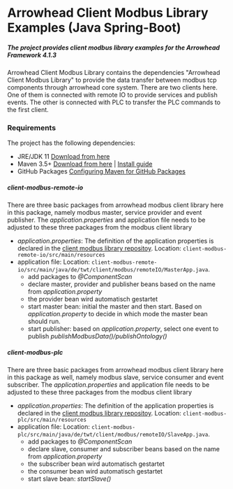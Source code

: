 # Arrowhead Client Modbus Library Examples (Java Spring-Boot)
##### The project provides client modbus library examples for the Arrowhead Framework 4.1.3

Arrowhead Client Modbus Library contains the dependencies "Arrowhead Client Modbus Library" to provide the data transfer between modbus tcp components through arrowhead core system. There are two clients here. One of them is connected with remote IO to provide services and publish events. The other is connected with PLC to transfer the PLC commands to the first client.

### Requirements

The project has the following dependencies:
* JRE/JDK 11 [Download from here](https://www.oracle.com/technetwork/java/javase/downloads/jdk11-downloads-5066655.html)
* Maven 3.5+ [Download from here](http://maven.apache.org/download.cgi) | [Install guide](https://www.baeldung.com/install-maven-on-windows-linux-mac)
* GitHub Packages [Configuring Maven for GitHub Packages](https://help.github.com/en/packages/using-github-packages-with-your-projects-ecosystem/configuring-apache-maven-for-use-with-github-packages)


##### client-modbus-remote-io
There are three basic packages from arrowhead modbus client library here in this package, namely modbus master, service provider and event publisher. The *application.properties* and application file needs to be adjusted to these three packages from the modbus client library
* *application.properties*: The definition of the application properties is declared in the [client modbus library repositoy](https://github.com/arrowhead-f/client-modbus-library-java-spring). Location: `client-modbus-remote-io/src/main/resources`
* application file: Location: `client-modbus-remote-io/src/main/java/de/twt/client/modbus/remoteIO/MasterApp.java`.
    * add packages to *@ComponentScan*
    * declare master, provider and publisher beans based on the name from *application.property*
    * the provider bean wird automatisch gestartet
    * start master bean: initial the master and then start. Based on *application.property* to decide in which mode the master bean should run.
    * start publisher: based on *application.property*, select one event to publish *publishModbusData()/publishOntology()*

##### client-modbus-plc

There are three basic packages from arrowhead modbus client library here in this package as well, namely modbus slave, service consumer and event subscriber. The *application.properties* and application file needs to be adjusted to these three packages from the modbus client library
* *application.properties*: The definition of the application properties is declared in the [client modbus library repositoy](https://github.com/arrowhead-f/client-modbus-library-java-spring). Location: `client-modbus-plc/src/main/resources`
* application file: Location: `client-modbus-plc/src/main/java/de/twt/client/modbus/remoteIO/SlaveApp.java`.
    * add packages to *@ComponentScan*
    * declare slave, consumer and subscriber beans based on the name from *application.property*
    * the subscriber bean wird automatisch gestartet
    * the consumer bean wird automatisch gestartet
    * start slave bean: *startSlave()*